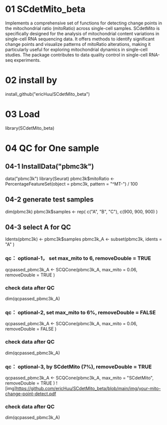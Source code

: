 # 01 SCdetMito_beta
Implements a comprehensive set of functions for detecting change points in the mitochondrial ratio (mitoRatio) across single-cell samples. SCdetMito is specifically designed for the analysis of mitochondrial content variations in single-cell RNA sequencing data. It offers methods to identify significant change points and visualize patterns of mitoRatio alterations, making it particularly useful for exploring mitochondrial dynamics in single-cell studies. The package contributes to data quality control in single-cell RNA-seq experiments.

# 02 install by
install_github("ericHuu/SCdetMito_beta")

# 03 Load
library(SCdetMito_beta)

# 04 QC for One sample 
## 04-1 InstallData("pbmc3k")
data("pbmc3k")
library(Seurat)
pbmc3k$mitoRatio <- PercentageFeatureSet(object = pbmc3k, pattern = "^MT-") / 100
## 04-2 generate test samples
dim(pbmc3k)
pbmc3k$samples <- rep(
    c("A", "B", "C"),
    c(900, 900, 900)
)
## 04-3 select A for QC
Idents(pbmc3k) <- pbmc3k$samples
pbmc3k_A <- subset(pbmc3k,
    idents = "A"
)
### qc： optional-1， set max_mito to 6, removeDouble = TRUE
qcpassed_pbmc3k_A <- SCQCone(pbmc3k_A,
    max_mito = 0.06,
    removeDouble = TRUE
)
### check data after QC
dim(qcpassed_pbmc3k_A)
### qc： optional-2, set max_mito to 6%, removeDouble = FALSE
qcpassed_pbmc3k_A <- SCQCone(pbmc3k_A,
    max_mito = 0.06,
    removeDouble = FALSE
)
### check data after QC
dim(qcpassed_pbmc3k_A)
### qc： optional-3, by SCdetMito (7%), removeDouble = TRUE
qcpassed_pbmc3k_A <- SCQCone(pbmc3k_A,
    max_mito = "SCdetMito",
    removeDouble = TRUE
)
![img]https://github.com/ericHuu/SCdetMito_beta/blob/main/img/your-mito-change-point-detect.pdf
### check data after QC
dim(qcpassed_pbmc3k_A) 
